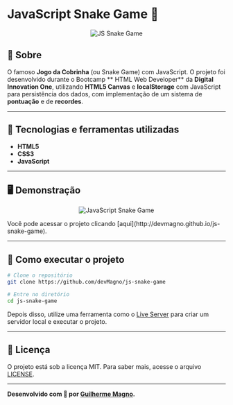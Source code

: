 # JavaScript Snake Game 🐍
<p align="center">
	<img src="https://i.imgur.com/gXSlLkM.png" alt="JS Snake Game" title="JS Snake Game">
</p>

## 📖 Sobre   
O famoso **Jogo da Cobrinha** (ou Snake Game) com JavaScript. O projeto foi desenvolvido durante o Bootcamp ** HTML Web Developer** da **Digital Innovation One**, utilizando **HTML5 Canvas** e **localStorage** com JavaScript para persistência dos dados, com implementação de um sistema de **pontuação** e de **recordes**.

---

## 🚀 Tecnologias e ferramentas utilizadas
- **HTML5**
- **CSS3**
- **JavaScript** 

---

## 🖥️ Demonstração
<p align="center">
	<img src="https://media1.giphy.com/media/fq8JHOzq9ZML4DDWfK/giphy.gif" alt="JavaScript Snake Game" title="JavaScript Snake Game">
</p>
Você pode acessar o projeto clicando [aqui](http://devmagno.github.io/js-snake-game).


---

## 🔧 Como executar o projeto

```bash
# Clone o repositório
git clone https://github.com/devMagno/js-snake-game

# Entre no diretório
cd js-snake-game
```
Depois disso, utilize uma ferramenta como o [Live Server](https://marketplace.visualstudio.com/items?itemName=ritwickdey.LiveServer) para criar um servidor local e executar o projeto.

---

## 📝 Licença

O projeto está sob a licença MIT. Para saber mais, acesse o arquivo [LICENSE](https://github.com/devMagno/js-snake-game/blob/master/LICENSE).

---
**Desenvolvido com 💚 por [Guilherme Magno](https://github.com/devmagno/).**

